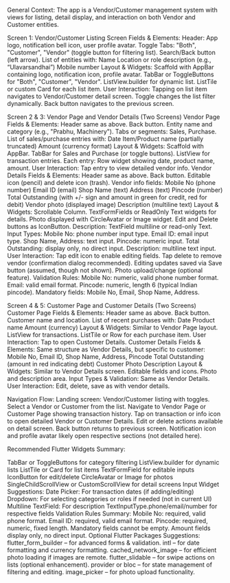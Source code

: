 General Context:
The app is a Vendor/Customer management system with views for listing, detail display, and interaction on both Vendor and Customer entities.

Screen 1: Vendor/Customer Listing Screen
Fields & Elements:
Header: App logo, notification bell icon, user profile avatar.
Toggle Tabs: "Both", "Customer", "Vendor" (toggle button for filtering list).
Search/Back button (left arrow).
List of entities with:
Name
Location or role description (e.g., “Ulavarsandhai”)
Mobile number
Layout & Widgets:
Scaffold with AppBar containing logo, notification icon, profile avatar.
TabBar or ToggleButtons for "Both", "Customer", "Vendor".
ListView.builder for dynamic list.
ListTile or custom Card for each list item.
User Interaction:
Tapping on list item navigates to Vendor/Customer detail screen.
Toggle changes the list filter dynamically.
Back button navigates to the previous screen.

Screen 2 & 3: Vendor Page and Vendor Details (Two Screens)
Vendor Page
Fields & Elements:
Header same as above.
Back button.
Entity name and category (e.g., "Prabhu, Machinery").
Tabs or segments: Sales, Purchase.
List of sales/purchase entries with:
Date
Item/Product name (partially truncated)
Amount (currency format)
Layout & Widgets:
Scaffold with AppBar.
TabBar for Sales and Purchase (or toggle buttons).
ListView for transaction entries.
Each entry: Row widget showing date, product name, amount.
User Interaction:
Tap entry to view detailed vendor info.
Vendor Details
Fields & Elements:
Header same as above.
Back button.
Editable icon (pencil) and delete icon (trash).
Vendor info fields:
Mobile No (phone number)
Email ID (email)
Shop Name (text)
Address (text)
Pincode (number)
Total Outstanding (with +/- sign and amount in green for credit, red for debit)
Vendor photo (displayed image)
Description (multiline text)
Layout & Widgets:
Scrollable Column.
TextFormFields or ReadOnly Text widgets for details.
Photo displayed with CircleAvatar or Image widget.
Edit and Delete buttons as IconButton.
Description: TextField multiline or read-only Text.
Input Types:
Mobile No: phone number input type.
Email ID: email input type.
Shop Name, Address: text input.
Pincode: numeric input.
Total Outstanding: display only, no direct input.
Description: multiline text input.
User Interaction:
Tap edit icon to enable editing fields.
Tap delete to remove vendor (confirmation dialog recommended).
Editing updates saved via Save button (assumed, though not shown).
Photo upload/change (optional feature).
Validation Rules:
Mobile No: numeric, valid phone number format.
Email: valid email format.
Pincode: numeric, length 6 (typical Indian pincode).
Mandatory fields: Mobile No, Email, Shop Name, Address.

Screen 4 & 5: Customer Page and Customer Details (Two Screens)
Customer Page
Fields & Elements:
Header same as above.
Back button.
Customer name and location.
List of recent purchases with:
Date
Product name
Amount (currency)
Layout & Widgets:
Similar to Vendor Page layout.
ListView for transactions.
ListTile or Row for each purchase item.
User Interaction:
Tap to open Customer Details.
Customer Details
Fields & Elements:
Same structure as Vendor Details, but specific to customer:
Mobile No, Email ID, Shop Name, Address, Pincode
Total Outstanding (amount in red indicating debt)
Customer Photo
Description
Layout & Widgets:
Similar to Vendor Details screen.
Editable fields and icons.
Photo and description area.
Input Types & Validation:
Same as Vendor Details.
User Interaction:
Edit, delete, save as with vendor details.

Navigation Flow:
Landing screen: Vendor/Customer listing with toggles.
Select a Vendor or Customer from the list.
Navigate to Vendor Page or Customer Page showing transaction history.
Tap on transaction or info icon to open detailed Vendor or Customer Details.
Edit or delete actions available on detail screen.
Back button returns to previous screen.
Notification icon and profile avatar likely open respective sections (not detailed here).

Recommended Flutter Widgets Summary:


TabBar or ToggleButtons for category filtering
ListView.builder for dynamic lists
ListTile or Card for list items
TextFormField for editable inputs
IconButton for edit/delete
CircleAvatar or Image for photos
SingleChildScrollView or CustomScrollView for detail screens
Input Widget Suggestions:
Date Picker: For transaction dates (if adding/editing)
Dropdown: For selecting categories or roles if needed (not in current UI)
Multiline TextField: For description
TextInputType.phone/email/number for respective fields
Validation Rules Summary:
Mobile No: required, valid phone format.
Email ID: required, valid email format.
Pincode: required, numeric, fixed length.
Mandatory fields cannot be empty.
Amount fields display only, no direct input.
Optional Flutter Packages Suggestions:
flutter_form_builder – for advanced forms & validation.
intl – for date formatting and currency formatting.
cached_network_image – for efficient photo loading if images are remote.
flutter_slidable – for swipe actions on lists (optional enhancement).
provider or bloc – for state management of filtering and editing.
image_picker – for photo upload functionality.

